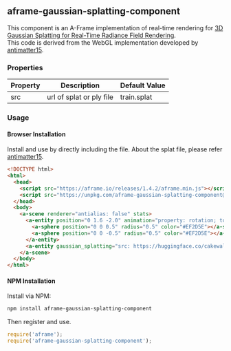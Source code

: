 ## aframe-gaussian-splatting-component

This component is an A-Frame implementation of real-time rendering for [3D Gaussian Splatting for Real-Time Radiance Field Rendering](https://repo-sam.inria.fr/fungraph/3d-gaussian-splatting/).  
This code is derived from the WebGL implementation developed by [antimatter15](https://github.com/antimatter15/splat).


### Properties

| Property  | Description                 | Default Value |
| --------  | -----------                 | ------------- |
| src       | url of splat or ply file    | train.splat   |


### Usage

#### Browser Installation

Install and use by directly including the file.
About the splat file, please refer [antimatter15](https://github.com/antimatter15/splat).

```html
<!DOCTYPE html>
<html>
  <head>
    <script src="https://aframe.io/releases/1.4.2/aframe.min.js"></script>
    <script src="https://unpkg.com/aframe-gaussian-splatting-component@0.0.10/dist/aframe-gaussian-splatting-component.min.js"></script>
  </head>
  <body>
    <a-scene renderer="antialias: false" stats>
      <a-entity position="0 1.6 -2.0" animation="property: rotation; to: 0 360 0; dur: 10000; easing: linear; loop: true">
        <a-sphere position="0 0 0.5" radius="0.5" color="#EF2D5E"></a-sphere>
        <a-sphere position="0 0 -0.5" radius="0.5" color="#EF2D5E"></a-sphere>
      </a-entity>
      <a-entity gaussian_splatting="src: https://huggingface.co/cakewalk/splat-data/resolve/main/train.splat;" rotation="0 0 0" position="0 1.5 -2"></a-entity>
    </a-scene>
  </body>
</html>
```


#### NPM Installation

Install via NPM:

```bash
npm install aframe-gaussian-splatting-component
```

Then register and use.

```js
require('aframe');
require('aframe-gaussian-splatting-component');
```